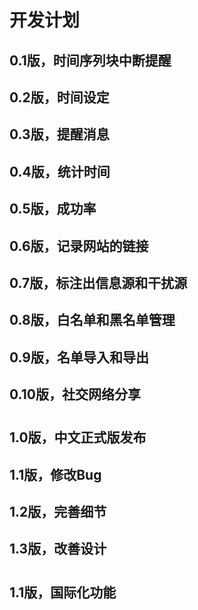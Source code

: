 # 开发计划
## 0.1版，时间序列块中断提醒
## 0.2版，时间设定
## 0.3版，提醒消息
## 0.4版，统计时间
## 0.5版，成功率
## 0.6版，记录网站的链接
## 0.7版，标注出信息源和干扰源
## 0.8版，白名单和黑名单管理
## 0.9版，名单导入和导出
## 0.10版，社交网络分享

#
## 1.0版，中文正式版发布
## 1.1版，修改Bug
## 1.2版，完善细节
## 1.3版，改善设计

#
## 1.1版，国际化功能